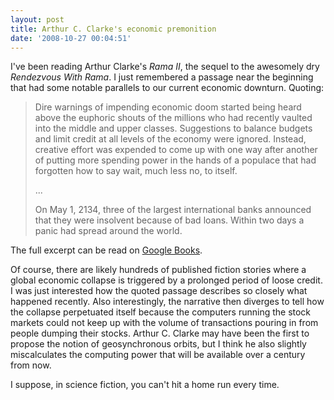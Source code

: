 ```yaml
---
layout: post
title: Arthur C. Clarke's economic premonition
date: '2008-10-27 00:04:51'
---
```



I've been reading Arthur Clarke's *Rama II*, the sequel to the awesomely dry *Rendezvous With Rama*. I just remembered a passage near the beginning that had some notable parallels to our current economic downturn. Quoting:

> Dire warnings of impending economic doom started being heard above the euphoric shouts of the millions who had recently vaulted into the middle and upper classes. Suggestions to balance budgets and limit credit at all levels of the economy were ignored. Instead, creative effort was expended to come up with one way after another of putting more spending power in the hands of a populace that had forgotten how to say wait, much less no, to itself.
> 
> ...
> 
> On May 1, 2134, three of the largest international banks announced that they were insolvent because of bad loans. Within two days a panic had spread around the world.

The full excerpt can be read on [Google Books](http://books.google.com/books?hl=en&id=oFJtwEunm4oC&printsec=frontcover#PPA16,M1).

Of course, there are likely hundreds of published fiction stories where a global economic collapse is triggered by a prolonged period of loose credit. I was just interested how the quoted passage describes so closely what happened recently. Also interestingly, the narrative then diverges to tell how the collapse perpetuated itself because the computers running the stock markets could not keep up with the volume of transactions pouring in from people dumping their stocks. Arthur C. Clarke may have been the first to propose the notion of geosynchronous orbits, but I think he also slightly miscalculates the computing power that will be available over a century from now.

I suppose, in science fiction, you can't hit a home run every time.



